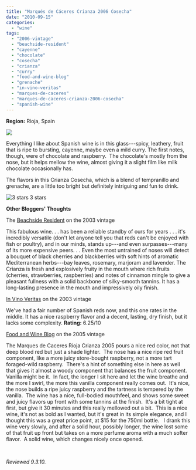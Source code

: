 ```yaml
---
title: "Marqués de Cáceres Crianza 2006 Cosecha"
date: "2010-09-15"
categories:
  - "wine"
tags:
  - "2006-vintage"
  - "beachside-resident"
  - "cayenne"
  - "chocolate"
  - "cosecha"
  - "crianza"
  - "curry"
  - "food-and-wine-blog"
  - "grenache"
  - "in-vino-veritas"
  - "marques-de-caceres"
  - "marques-de-caceres-crianza-2006-cosecha"
  - "spanish-wine"
---
```


**Region:** Rioja, Spain

 ![](https://thegourmez-wpmedia.s3.amazonaws.com/2024/07/marquedecaceres.jpg)

Everything I like about Spanish wine is in this glass---spicy, leathery, fruit that is ripe to bursting, cayenne, maybe even a mild curry. The first notes, though, were of chocolate and raspberry.  The chocolate's mostly from the nose, but it helps mellow the wine, almost giving it a slight film like milk chocolate occasionally has.

The flavors in this Crianza Cosecha, which is a blend of tempranillo and grenache, are a little too bright but definitely intriguing and fun to drink.




<div class="caption">

![3 stars](http://s3.amazonaws.com/thegourmez-wpmedia/2009/02/rating_avocado1.gif "rating_avocado1") 3 stars</div>


**Other Bloggers' Thoughts**

The [Beachside Resident](http://thebeachsideresident.com/2009/03/marques-de-caceres-crianza/) on the 2003 vintage

This fabulous wine. . . has been a reliable standby of ours for years . . . it's incredibly versatile (don't let anyone tell you that reds can't be enjoyed with fish or poultry), and in our minds, stands up---and even surpasses---many of its more expensive peers. . . Even the most untrained of noses will detect a bouquet of black cherries and blackberries with soft hints of aromatic Mediterranean herbs---bay leaves, rosemary, marjoram and lavender. The Crianza is fresh and explosively fruity in the mouth where rich fruits (cherries, strawberries, raspberries) and notes of cinnamon mingle to give a pleasant fullness with a solid backbone of silky-smooth tannins. It has a long-lasting presence in the mouth and impressively oily finish.

[In Vino Veritas](http://winetasters.blogspot.com/2007/02/marqus-de-cceres-crianza-rioja-2003.html) on the 2003 vintage

We've had a fair number of Spanish reds now, and this one rates in the middle. It has a nice raspberry flavor and a decent, lasting, dry finish, but it lacks some complexity. **Rating:** 6.25/10

[Food and Wine Blog](http://foodandwineblog.com/2010/01/17/wine-of-the-day-marques-de-caceres-rioja-crianza-2005/) on the 2005 vintage

The Marques de Caceres Rioja Crianza 2005 pours a nice red color, not that deep blood red but just a shade lighter.  The nose has a nice ripe red fruit component, like a more juicy store-bought raspberry, not a more tart foraged-wild raspberry.  There's a hint of something else in here as well that gives it almost a woody component that balances the fruit component.  Vanilla might be it.  In fact, the longer I sit here and let the wine breathe and the more I swirl, the more this vanilla component really comes out.  It's nice, the nose builds a ripe juicy raspberry and the tartness is tempered by the vanilla.  The wine has a nice, full-bodied mouthfeel, and shows some sweet and juicy flavors up front with some tannins at the finish.  It's a bit tight at first, but give it 30 minutes and this really mellowed out a bit.  This is a nice wine, it's not as bold as I wanted, but it's great in its simple elegance, and I thought this was a great price point, at $15 for the 750ml bottle.   I drank this wine very slowly, and after a solid hour, possibly longer, the wine lost some of that fruit up front but takes on a more perfume aroma with a much softer flavor.  A solid wine, which changes nicely once opened.

 

_Reviewed 9.3.10._
